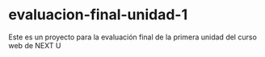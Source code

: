 # evaluacion-final-unidad-1
Este es un proyecto para la evaluación final de la primera unidad del curso web de NEXT U

